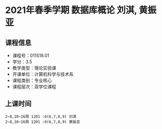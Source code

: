 # 2021年春季学期 数据库概论 刘淇, 黄振亚






## 课程信息

- 课程号：011S18.01
- 学分：3.5
- 教学类型：理论实验课
- 开课单位：计算机科学与技术系
- 课程类别：专业核心
- 课程层次：双学位课程

## 上课时间

```
2~8,10~16周 1201 :6(6,7,8,9) 刘淇
2~8,10~16周 1201 :6(6,7,8,9) 黄振亚
```

